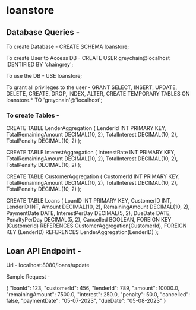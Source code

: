 # loanstore

## Database Queries -

To create Database -
CREATE SCHEMA loanstore;

To create User to Access DB -
CREATE USER greychain@localhost IDENTIFIED BY 'chaingrey';

To use the DB -
USE loanstore;

To grant all privileges to the user -
GRANT SELECT, INSERT, UPDATE, DELETE, CREATE, DROP, INDEX, ALTER, CREATE TEMPORARY TABLES ON loanstore.* TO 'greychain'@'localhost';

### To create Tables - 

CREATE TABLE LenderAggregation (
LenderId INT PRIMARY KEY,
TotalRemainingAmount DECIMAL(10, 2),
TotalInterest DECIMAL(10, 2),
TotalPenalty DECIMAL(10, 2)
);

CREATE TABLE InterestAggregation (
InterestRate INT PRIMARY KEY,
TotalRemainingAmount DECIMAL(10, 2),
TotalInterest DECIMAL(10, 2),
TotalPenalty DECIMAL(10, 2)
);

CREATE TABLE CustomerAggregation (
CustomerId INT PRIMARY KEY,
TotalRemainingAmount DECIMAL(10, 2),
TotalInterest DECIMAL(10, 2),
TotalPenalty DECIMAL(10, 2)
);

CREATE TABLE Loans (
LoanID INT PRIMARY KEY,
CustomerID INT,
LenderID INT,
Amount DECIMAL(10, 2),
RemainingAmount DECIMAL(10, 2),
PaymentDate DATE,
InterestPerDay DECIMAL(5, 2),
DueDate DATE,
PenaltyPerDay DECIMAL(5, 2),
Cancelled BOOLEAN,
FOREIGN KEY (CustomerId) REFERENCES CustomerAggregation(CustomerId),
FOREIGN KEY (LenderID) REFERENCES LenderAggregation(LenderID)
);

## Loan API Endpoint -

Url - localhost:8080/loans/update

Sample Request -

{
    "loanId": 123,
    "customerId": 456,
    "lenderId": 789,
    "amount": 10000.0,
    "remainingAmount": 7500.0,
    "interest": 250.0,
    "penalty": 50.0,
    "cancelled": false,
    "paymentDate": "05-07-2023",
    "dueDate": "05-08-2023"
}



